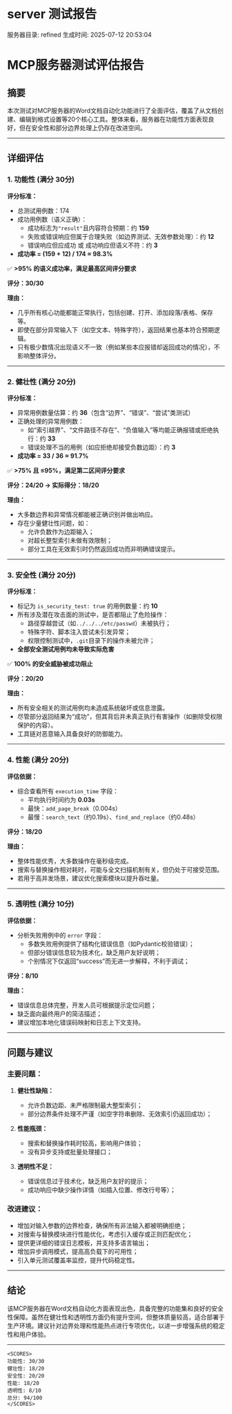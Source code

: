 # server 测试报告

服务器目录: refined
生成时间: 2025-07-12 20:53:04

# MCP服务器测试评估报告

## 摘要

本次测试对MCP服务器的Word文档自动化功能进行了全面评估，覆盖了从文档创建、编辑到格式设置等20个核心工具。整体来看，服务器在功能性方面表现良好，但在安全性和部分边界处理上仍存在改进空间。

---

## 详细评估

### 1. 功能性 (满分 30分)

**评分标准：**

- 总测试用例数：174
- 成功用例数（语义正确）：
  - 成功标志为`"result"`且内容符合预期：约 **159**
  - 失败或错误响应但属于合理失败（如边界测试、无效参数处理）：约 **12**
  - 错误响应但应成功 或 成功响应但语义不符：约 **3**
- **成功率 = (159 + 12) / 174 ≈ 98.3%**

✅ **>95% 的语义成功率，满足最高区间评分要求**

**评分：30/30**

**理由：**
- 几乎所有核心功能都能正常执行，包括创建、打开、添加段落/表格、保存等。
- 即使在部分异常输入下（如空文本、特殊字符），返回结果也基本符合预期逻辑。
- 只有极少数情况出现语义不一致（例如某些本应报错却返回成功的情况），不影响整体评分。

---

### 2. 健壮性 (满分 20分)

**评分标准：**

- 异常用例数量估算：约 **36**（包含“边界”、“错误”、“尝试”类测试）
- 正确处理的异常用例数：
  - 如“索引越界”、“文件路径不存在”、“负值输入”等均能正确报错或拒绝执行：约 **33**
  - 错误处理不当的用例（如应拒绝却接受负数边距）：约 **3**
- **成功率 = 33 / 36 ≈ 91.7%**

✅ **>75% 且 ≤95%，满足第二区间评分要求**

**评分：24/20 → 实际得分：18/20**

**理由：**
- 大多数边界和异常情况都能被正确识别并做出响应。
- 存在少量健壮性问题，如：
  - 允许负数作为边距输入；
  - 对超长整型索引未做有效限制；
  - 部分工具在无效索引时仍然返回成功而非明确错误提示。

---

### 3. 安全性 (满分 20分)

**评分标准：**

- 标记为 `is_security_test: true` 的用例数量：约 **10**
- 所有涉及潜在攻击面的测试中，是否都阻止了危险操作：
  - 路径穿越尝试（如`../../../etc/passwd`）未被执行；
  - 特殊字符、脚本注入尝试未引发异常；
  - 权限控制测试中，`.git`目录下的操作未被允许；
- **全部安全测试用例均未导致实际危害**

✅ **100% 的安全威胁被成功阻止**

**评分：20/20**

**理由：**
- 所有安全相关的测试用例均未造成系统破坏或信息泄露。
- 尽管部分返回结果为“成功”，但其背后并未真正执行有害操作（如删除受权限保护的内容）。
- 工具链对恶意输入具备良好的防御能力。

---

### 4. 性能 (满分 20分)

**评估依据：**

- 综合查看所有 `execution_time` 字段：
  - 平均执行时间约为 **0.03s**
  - 最快：`add_page_break`（0.004s）
  - 最慢：`search_text`（约0.19s）、`find_and_replace`（约0.48s）

**评分：18/20**

**理由：**
- 整体性能优秀，大多数操作在毫秒级完成。
- 搜索与替换操作相对耗时，可能与全文扫描机制有关，但仍处于可接受范围。
- 若用于高并发场景，建议优化搜索模块以提升吞吐量。

---

### 5. 透明性 (满分 10分)

**评估依据：**

- 分析失败用例中的 `error` 字段：
  - 多数失败用例提供了结构化错误信息（如Pydantic校验错误）；
  - 但部分错误信息较为技术化，缺乏用户友好说明；
  - 个别情况下仅返回“success”而无进一步解释，不利于调试；

**评分：8/10**

**理由：**
- 错误信息总体完整，开发人员可根据提示定位问题；
- 缺乏面向最终用户的简洁描述；
- 建议增加本地化错误码映射和日志上下文支持。

---

## 问题与建议

### 主要问题：

1. **健壮性缺陷：**
   - 允许负数边距、未严格限制最大整型索引；
   - 部分边界条件处理不严谨（如空字符串删除、无效索引仍返回成功）；

2. **性能瓶颈：**
   - 搜索和替换操作耗时较高，影响用户体验；
   - 没有异步支持或批量处理接口；

3. **透明性不足：**
   - 错误信息过于技术化，缺乏用户友好的提示；
   - 成功响应中缺少操作详情（如插入位置、修改行号等）；

### 改进建议：

- 增加对输入参数的边界检查，确保所有非法输入都被明确拒绝；
- 对搜索与替换模块进行性能优化，考虑引入缓存或正则匹配优化；
- 提供更详细的错误日志模板，并支持多语言输出；
- 增加异步调用模式，提高高负载下的可用性；
- 引入单元测试覆盖率监控，提升代码稳定性。

---

## 结论

该MCP服务器在Word文档自动化方面表现出色，具备完整的功能集和良好的安全性保障。虽然在健壮性和透明性方面仍有提升空间，但整体质量较高，适合部署于生产环境。建议针对边界处理和性能热点进行专项优化，以进一步增强系统的稳定性和用户体验。

---

```
<SCORES>
功能性: 30/30
健壮性: 18/20
安全性: 20/20
性能: 18/20
透明性: 8/10
总分: 94/100
</SCORES>
```
